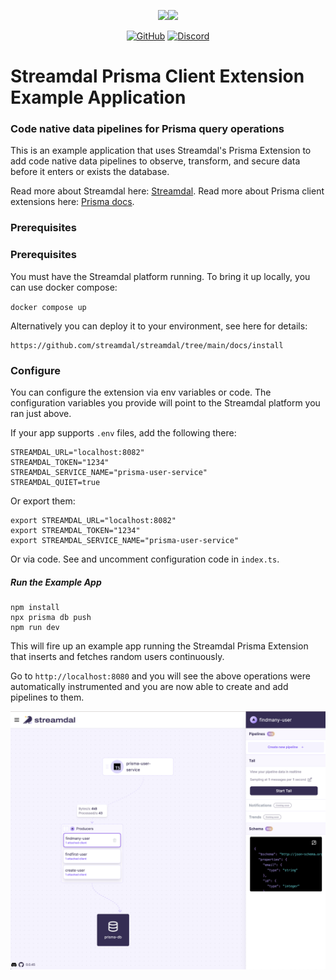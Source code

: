 <div align="center">

<img src="./assets/streamdal-logo-dark.png#gh-dark-mode-only"><img src="./assets/streamdal-logo-light.png#gh-light-mode-only">

[![GitHub](https://img.shields.io/github/license/streamdal/prisma-extension-streamdal)](https://github.com/streamdal/prisma-extension-streamdal)
[![Discord](https://img.shields.io/badge/Community-Discord-4c57e8.svg)](https://discord.gg/streamdal)

</div>  

# Streamdal Prisma Client Extension Example Application

### Code native data pipelines for Prisma query operations

This is an example application that uses Streamdal's Prisma Extension to add 
code native data pipelines to observe, transform, and secure data before it 
enters or exists the database. 

Read more about Streamdal here: [Streamdal](https://www.streadmdal.com).
Read more about Prisma client extensions here: [Prisma docs](https://www.prisma.io/docs/concepts/components/prisma-client/client-extensions).

### Prerequisites

### Prerequisites

You must have the Streamdal platform running. To bring it up locally, you can use docker compose:

`docker compose up`

Alternatively you can deploy it to your environment, see here for details:
```
https://github.com/streamdal/streamdal/tree/main/docs/install
```
### Configure

You can configure the extension via env variables or code. The configuration
variables you provide will point to the Streamdal platform you ran just above.

If your app supports `.env` files, add the following there:

```
STREAMDAL_URL="localhost:8082"
STREAMDAL_TOKEN="1234"
STREAMDAL_SERVICE_NAME="prisma-user-service"
STREAMDAL_QUIET=true
```

Or export them:

```
export STREAMDAL_URL="localhost:8082"
export STREAMDAL_TOKEN="1234"
export STREAMDAL_SERVICE_NAME="prisma-user-service"
```

Or via code. See and uncomment configuration code in `index.ts`.

##### Run the Example App

```shell
npm install
npx prisma db push
npm run dev
```

This will fire up an example app running the Streamdal Prisma Extension that inserts and fetches
random users continuously. 

Go to `http://localhost:8080` and you will see the above operations were automatically 
instrumented and you are now able to create and add pipelines to them.

![Console](./console-screenshot.png)





